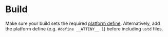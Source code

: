 # Build

Make sure your build sets the required [platform define](../README.md).
Alternatively, add the platform define (e.g. `#define __ATTINY__ 1`) before including `ustd` files. 
